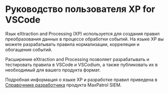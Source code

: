 ﻿# Руководство пользователя XP for VSCode

Язык eXtraction and Processing (XP) используется для создания правил преобразования данных в процессе обработки событий. На языке XP вы можете разрабатывать правила нормализации, корреляции и обогащения событий.

Расширение eXtraction and Processing позволяет разрабатывать и тестировать правила в VSCode и VSCodium, а также публиковать их в необходимый для вашего продукта формат.

Подробная информация о языке XP и разработке правил приведена в [Справочнике разработчика](https://help.ptsecurity.com/projects) продукта MaxPatrol SIEM.

